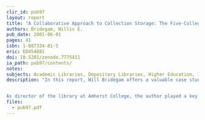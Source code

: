 ```yaml
---
clir_id: pub97
layout: report
title: "A Collaborative Approach to Collection Storage: The Five-College Library Depository"
authors: Bridegam, Willis E.
pub_date: 2001-06-01
pages: 41
isbn: 1-887334-81-5
eric: ED454881
doi: 10.5281/zenodo.7775411
ia_path: pub97/contents/
notes:
subjects: Academic Libraries, Depository Libraries, Higher Education, Information Storage, Library Administration, Library Collection Development, Library Cooperation, Library Development, Library Materials, Library Networks
description: "In this report, Will Bridegam offers a valuable case study in the advantages and disadvantages of depository libraries, their economics, and the practical and political issues associated with their creation. It considers the influence electronic publishing has had on the storage of paper publications. It also describes a plan developed by Five Colleges, Inc. (Amherst College, Hampshire College, Mount Holyoke College, Smith College, and the University of Massachusetts at Amherst) that calls for deaccessioning duplicates within a jointly administered depository collection.


As director of the library at Amherst College, the author played a key role in establishing the initial offsite storage facility, as well as in broadening its service to the Five Colleges. As libraries change in response to budgetary constraints as well as developments in information technology, the Five College Library Depository model suggests new possibilities for collection management and ways for libraries to reframe their service missions. The questions facing all academic libraries to what extent can we provide access to materials that we do not own, and which materials must we preserve for future generations are examined in this report."
files:
  - pub97.pdf
---
```

